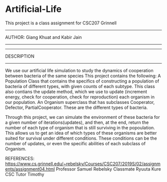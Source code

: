 # Artificial-Life
This project is a class assignment for CSC207 Grinnell
*********************
AUTHOR: Giang Khuat and Kabir Jain
*********************

***********************************
DESCRIPTION
***********************************
We use our artificial life simulation to study the dynamics of cooperation between bacteria of the same species
This project contains the following:
A Population Class that contains the specifics of constructing a population of bacteria of different types, with 
given counts of each subtype. This class also contians the update method, which we use to update (increment energy, check for
cooperation, check for reproduction) each organism in our population.
An Organism superclass that has subclasses Cooperator, Defector, PartialCooperator. These are the different types of bacteria. 

Through this project, we can simulate the environment of these bacteria for a given number of iterations(updates), and then, 
at the end, return the number of each type of organism that is still surviving in the popoulation. This allows us to get an idea
of which types of these organisms are better suited for survival under different conditions. These conditions can be the number of 
updates, or even the specific abilities of each subclass of Organism. 

REFERENCES:
https://www.cs.grinnell.edu/~rebelsky/Courses/CSC207/2019S/02/assignments/assignment04.html
Professor Samuel Rebelsky
Classmate Ryuuta Kure
CSC Tutor Timothy


